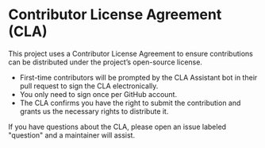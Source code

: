 # Contributor License Agreement (CLA)

This project uses a Contributor License Agreement to ensure contributions can be distributed under the project’s open-source license.

- First-time contributors will be prompted by the CLA Assistant bot in their pull request to sign the CLA electronically.
- You only need to sign once per GitHub account.
- The CLA confirms you have the right to submit the contribution and grants us the necessary rights to distribute it.

If you have questions about the CLA, please open an issue labeled "question" and a maintainer will assist.